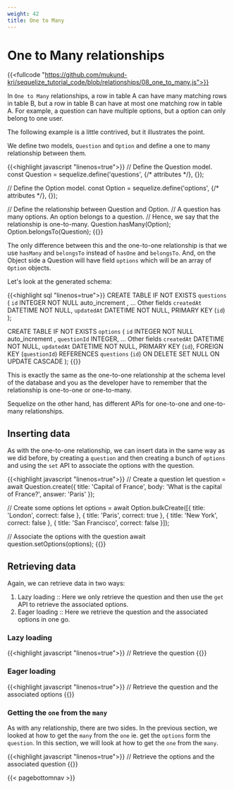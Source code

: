 ```yaml
---
weight: 42
title: One to Many 
---
```


# One to Many relationships

{{<fullcode "https://github.com/mukund-kri/sequelize_tutorial_code/blob/relationships/08_one_to_many.js">}}

In `One to Many` relationships, a row in table A can have many matching rows in table B, but a row in table B can have at most one matching row in table A. For example, a question can have multiple options, but a option can only belong to one user.

The following example is a little contrived, but it illustrates the point. 

We define two models, `Question` and `Option` and define a one to many relationship between them.

{{<highlight javascript "linenos=true">}}
// Define the Question model.
const Question = sequelize.define('questions', {/* attributes */}, {});

// Define the Option model.
const Option = sequelize.define('options', {/* attributes */}, {});

// Define the relationship between Question and Option. 
// A question has many options. An option belongs to a question. 
// Hence, we say that the relationship is one-to-many.
Question.hasMany(Option);
Option.belongsTo(Question);
{{</highlight>}}

The only difference between this and the one-to-one relationship is that we use `hasMany` and `belongsTo` instead of `hasOne` and `belongsTo`. And, on the Object side a Question
will have field `options` which will be an array of `Option` objects.

Let's look at the generated schema:

{{<highlight sql "linenos=true">}}
CREATE TABLE IF NOT EXISTS `questions` (
  `id` INTEGER NOT NULL auto_increment , 
  ... Other fields
  `createdAt` DATETIME NOT NULL, 
  `updatedAt` DATETIME NOT NULL, 
  PRIMARY KEY (`id`)
);

CREATE TABLE IF NOT EXISTS `options` (
  `id` INTEGER NOT NULL auto_increment , 
  `questionId` INTEGER, 
  ... Other fields
  `createdAt` DATETIME NOT NULL, 
  `updatedAt` DATETIME NOT NULL, 
  PRIMARY KEY (`id`), 
  FOREIGN KEY (`questionId`) REFERENCES `questions` (`id`) ON DELETE SET NULL ON UPDATE CASCADE
);
{{</highlight>}}

This is exactly the same as the one-to-one relationship at the schema level of the 
database and you as the developer have to remember that the relationship is one-to-one
or one-to-many. 

Sequelize on the other hand, has different APIs for one-to-one and one-to-many relationships.

## Inserting data

As with the one-to-one relationship, we can insert data in the same way as we did before,
by creating a `question` and then creating a bunch of `options` and using the `set` API to
associate the options with the question.

{{<highlight javascript "linenos=true">}}
// Create a question
let question = await Question.create({
    title: 'Capital of France',
    body: 'What is the capital of France?',
    answer: 'Paris'
});

// Create some options
let options = await Option.bulkCreate([{
    title: 'London',
    correct: false
}, {
    title: 'Paris',
    correct: true
}, {
    title: 'New York',
    correct: false
}, {
    title: 'San Francisco',
    correct: false
}]);

// Associate the options with the question
await question.setOptions(options);
{{</highlight>}}

## Retrieving data

Again, we can retrieve data in two ways:
1. Lazy loading :: Here we only retrieve the question and then use the `get` API to retrieve the associated options.
2. Eager loading :: Here we retrieve the question and the associated options in one go.

### Lazy loading

{{<highlight javascript "linenos=true">}}
// Retrieve the question
{{</highlight>}}

### Eager loading

{{<highlight javascript "linenos=true">}}
// Retrieve the question and the associated options
{{</highlight>}}

### Getting the `one` from the `many`

As with any relationship, there are two sides. In the previous section, we looked at 
how to get the `many` from the `one` ie. get  the `options` form the `question`. In this
section, we will look at how to get the `one` from the `many`.

{{<highlight javascript "linenos=true">}}
// Retrieve the options and the associated question
{{</highlight>}}


{{< pagebottomnav >}}

